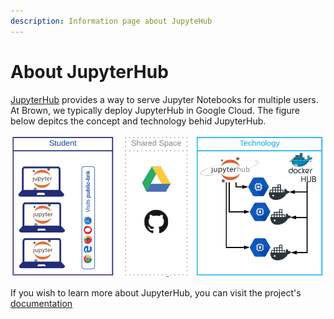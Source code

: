 ```yaml
---
description: Information page about JupyteHub
---
```


# About JupyterHub

[JupyterHub](https://jupyterhub.readthedocs.io/en/stable/) provides a way to serve Jupyter Notebooks for multiple users. At Brown, we typically deploy JupyterHub in Google Cloud. The figure below depitcs the concept and technology behid JupyterHub.

![JupyterHub Summary](.gitbook/assets/screen-shot-2019-08-14-at-3.18.35-pm.png)

If you wish to learn more about JupyterHub, you can visit the project's [documentation](https://jupyterhub.readthedocs.io/en/stable/)

## 

